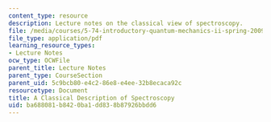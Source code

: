 ```yaml
---
content_type: resource
description: Lecture notes on the classical view of spectroscopy.
file: /media/courses/5-74-introductory-quantum-mechanics-ii-spring-2009/ba688081b8420ba1dd838b87926bbdd6_MIT5_74s09lec04_1.pdf
file_type: application/pdf
learning_resource_types:
- Lecture Notes
ocw_type: OCWFile
parent_title: Lecture Notes
parent_type: CourseSection
parent_uid: 5c9bcb80-e4c2-86e8-e4ee-32b8ecaca92c
resourcetype: Document
title: A Classical Description of Spectroscopy
uid: ba688081-b842-0ba1-dd83-8b87926bbdd6
---
```

